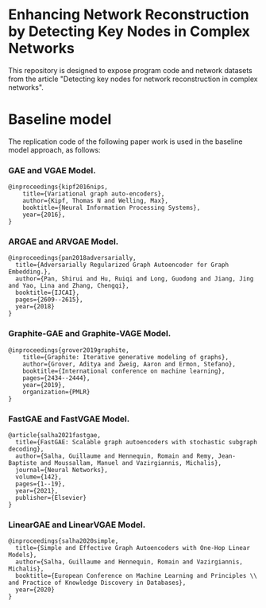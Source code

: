 # Enhancing Network Reconstruction by Detecting Key Nodes in Complex Networks
This repository is designed to expose program code and network datasets from the article "Detecting key nodes for network reconstruction in complex networks".



# Baseline model 
The replication code of the following paper work is used in the baseline model approach, as follows:

### GAE and VGAE Model.
```
@inproceedings{kipf2016nips,
	title={Variational graph auto-encoders},
	author={Kipf, Thomas N and Welling, Max},
    booktitle={Neural Information Processing Systems},
	year={2016},
}
```

### ARGAE and ARVGAE Model.
```
@inproceedings{pan2018adversarially,
  title={Adversarially Regularized Graph Autoencoder for Graph Embedding.},
  author={Pan, Shirui and Hu, Ruiqi and Long, Guodong and Jiang, Jing and Yao, Lina and Zhang, Chengqi},
  booktitle={IJCAI},
  pages={2609--2615},
  year={2018}
}
```


### Graphite-GAE and Graphite-VAGE Model.
```
@inproceedings{grover2019graphite,
	title={Graphite: Iterative generative modeling of graphs},
	author={Grover, Aditya and Zweig, Aaron and Ermon, Stefano},
	booktitle={International conference on machine learning},
	pages={2434--2444},
	year={2019},
	organization={PMLR}
}
```



### FastGAE and FastVGAE Model.
```
@article{salha2021fastgae,
  title={FastGAE: Scalable graph autoencoders with stochastic subgraph decoding},
  author={Salha, Guillaume and Hennequin, Romain and Remy, Jean-Baptiste and Moussallam, Manuel and Vazirgiannis, Michalis},
  journal={Neural Networks},
  volume={142},
  pages={1--19},
  year={2021},
  publisher={Elsevier}
}
```

### LinearGAE and LinearVGAE Model.
```
@inproceedings{salha2020simple,
  title={Simple and Effective Graph Autoencoders with One-Hop Linear Models},
  author={Salha, Guillaume and Hennequin, Romain and Vazirgiannis, Michalis},
  booktitle={European Conference on Machine Learning and Principles \\ and Practice of Knowledge Discovery in Databases},
  year={2020}
}
```

